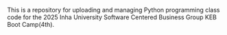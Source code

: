 This is a repository for uploading and managing Python programming class code for the 2025 Inha University Software Centered Business Group KEB Boot Camp(4th).
